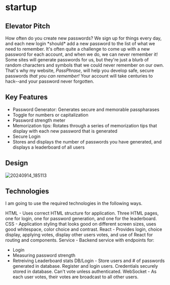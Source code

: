 # startup

## Elevator Pitch
How often do you create new passwords? We sign up for things every day, and each new login \*should\* add a new password to the list of what we need to remember. It's often quite a challenge to come up with a new password for each account, and when we do, we can never remember it! Some sites will generate passwords for us, but they're just a blurb of random characters and symbols that we could never remember on our own. That's why my website, *PassPhrase*, will help you develop safe, secure passwords *that you can remember!* Your account will take centuries to hack--and your password never forgotten.

## Key Features
- Password Generator: Generates secure and memorable passpharases
- Toggle for numbers or capitalization
- Password strength meter
- Memorization tips: Rotates through a series of memorization tips that display with each new password that is generated
- Secure Login
- Stores and displays the number of passwords you have generated, and displays a leaderboard of all users

## Design
![20240914_185113](https://github.com/user-attachments/assets/b2fb8451-f767-4341-b859-74e89d6da22e)

## Technologies
I am going to use the required technologies in the following ways.

HTML - Uses correct HTML structure for application. Three HTML pages, one for login, one for password generation, and one for the leaderboard.
CSS - Application styling that looks good on different screen sizes, uses good whitespace, color choice and contrast.
React - Provides login, choice display, applying votes, display other users votes, and use of React for routing and components.
Service - Backend service with endpoints for:
  - Login
  - Measuring password strength
  - Retreiving Leaderboard stats
DB/Login - Store users and # of passwords generated in database. Register and login users. Credentials securely stored in database. Can't vote unless authenticated.
WebSocket - As each user votes, their votes are broadcast to all other users.
